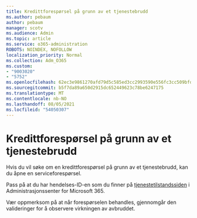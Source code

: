 ```yaml
---
title: Kredittforespørsel på grunn av et tjenestebrudd
ms.author: pebaum
author: pebaum
manager: scotv
ms.audience: Admin
ms.topic: article
ms.service: o365-administration
ROBOTS: NOINDEX, NOFOLLOW
localization_priority: Normal
ms.collection: Adm_O365
ms.custom:
- "9003020"
- "5752"
ms.openlocfilehash: 62ec3e9861270afd79d5c585ed3cc2993590e556fc3cc509bfda3e5d28850f0c
ms.sourcegitcommit: b5f7da89a650d2915dc652449623c78be6247175
ms.translationtype: MT
ms.contentlocale: nb-NO
ms.lasthandoff: 08/05/2021
ms.locfileid: "54050307"
---
```

# <a name="credit-request-due-to-a-service-outage"></a>Kredittforespørsel på grunn av et tjenestebrudd

Hvis du vil søke om en kredittforespørsel på grunn av et tjenestebrudd, kan du åpne en serviceforespørsel.

Pass på at du har hendelses-ID-en som du finner på [tjenestetilstandssiden](https://docs.microsoft.com/office365/enterprise/view-service-health) i Administrasjonssenter for Microsoft 365.

Vær oppmerksom på at når forespørselen behandles, gjennomgår den valideringer for å observere virkningen av avbruddet.
